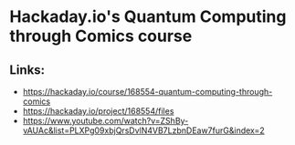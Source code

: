 # Hackaday.io's Quantum Computing through Comics course



## Links:
- https://hackaday.io/course/168554-quantum-computing-through-comics
- https://hackaday.io/project/168554/files
- https://www.youtube.com/watch?v=ZShBy-vAUAc&list=PLXPg09xbjQrsDvlN4VB7LzbnDEaw7furG&index=2